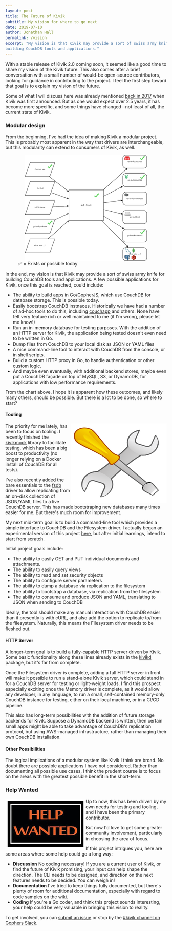 ```yaml
---
layout: post
title: The Future of Kivik
subtitle: My vision for where to go next
date: 2019-07-10
author: Jonathan Hall
permalink: /vision
excerpt: "My vision is that Kivik may provide a sort of swiss army knife for
building CouchDB tools and applications."
---
```


With a stable release of Kivik 2.0 coming soon, it seemed like a good time to
share my vision of the Kivik future. This also comes after a brief conversation
with a small number of would-be open-source contributors, looking for guidance
in contributing to the project. I feel the first step toward that goal is to
explain my vision of the future.

Some of what I will discuss here was already mentioned [back in 2017](http://kivik.io/announcing-kivik-couchdb-pouchdb-golang)
when Kivik was first announced. But as one would expect over 2.5 years, it has
become more specific, and some things have changed--not least of all, the
current state of Kivik.

### Modular design

From the beginning, I've had the idea of making Kivik a modular project. This is
probably most apparent in the way that drivers are interchangeable, but this
modularity can extend to consumers of Kivik, as well.

<figure>
<img alt="Kivik's modular design" src="/img/kivik-diagram.png" sizes="(max-width: 90%) 100vw, 90%" style="display: block; margin-left: auto; margin-right: auto; width: 90%;">
<figcaption>✅ = Exists or possible today</figcaption>
</figure>

In the end, my vision is that Kivik may provide a sort of swiss army knife for
building CouchDB tools and applications. A few possible applications for Kivik,
once this goal is reached, could include:

- The ability to build apps in Go/GopherJS, which use CouchDB for database
  storage. This is possible today.
- Easily bootstrap CouchDB instnaces. Historically we have had a number of
  ad-hoc tools to do this, including [couchapp](https://github.com/couchapp/couchapp)
  and others. None have felt very feature rich or well maintained to me (if I'm
  wrong, please let me know!)
- Run an in-memory database for testing purposes. With the addition of an HTTP
  server for Kivik, the application being tested doesn't even need to be written
  in Go.
- Dump files from CouchDB to your local disk as JSON or YAML files
- A nice command-line tool to interact with CouchDB from the console, or in
  shell scripts.
- Build a custom HTTP proxy in Go, to handle authentication or other custom
  logic.
- And maybe even eventually, with additional backend stores, maybe even put a
  CouchDB façade on top of MySQL, S3, or DynamoDB, for applications with low
  performance requirements.

From the chart above, I hope it is apparent how these outcomes, and likely many
others, should be possible.  But there is a lot to be done, so where to start?

#### Tooling

<img alt="Tools" src="/img/tools.png" sizes="(max-width: 300px) 100vw, 300px"
    height="248" width="300" style="float: right;">
The priority for me lately, has been to focus on tooling. I recently finished
the [kivikmock](https://github.com/go-kivik/kivikmock) library to facilitate
testing, which has been a big boost to productivity (no longer relying on a
Docker install of CouchDB for all tests).

I've also recently added the bare essentials to the [fsdb](https://github.com/go-kivik/fsdb)
driver to allow replicating from an on-disk collection of JSON/YAML files to
a live CouchDB server. This has made bootstraping new databases many times
easier for me. But there's much room for improvement.

My next mid-term goal is to build a command-line tool which provides a simple
interface to CouchDB and the Filesystem driver. I actually began an experimental
version of this project [here](https://github.com/go-kivik/kouch), but after
initial learnings, intend to start from scratch.

Initial project goals include:

- The ability to easily GET and PUT individual documents and attachments.
- The ability to easily query views
- The ability to read and set security objects
- The ability to configure server parameters
- The ability to dump a database via replication to the filesystem
- The ability to bootstrap a database, via replication from the filesystem
- The ability to consume and produce JSON and YAML, translating to JSON when
  sending to CouchDB

Ideally, the tool should make any manual interaction with CouchDB easier than it
presently is with cURL, and also add the option to replicate to/from the
filesystem.  Naturally, this means the Filesystem driver needs to be fleshed out.

#### HTTP Server

A longer-term goal is to build a fully-capable HTTP server driven by Kivik. Some
basic functionality along these lines already exists in the [kivikd](https://github.com/go-kivik/kivikd) package, but it's far from complete.

Once the Filesystem driver is complete, adding a full HTTP server in front will
make it possible to run a stand-alone Kivik server, which could stand in for a
CouchDB server for testing or light-weight loads. I find this prospect
especially exciting once the Memory driver is complete, as it would allow any
developer, in any language, to run a small, self-contained memory-only CouchDB
instance for testing, either on their local machine, or in a CI/CD pipeline.

This also has long-term possibilities with the addition of future storage
backends for Kivik. Suppose a DynamoDB backend is written, then certain small
apps might be able to take advantage of CouchDB's replication protocol, but
using AWS-managed infrastructure, rather than managing their own CouchDB
installation.

#### Other Possibilities

The logical implications of a modular system like Kivik I think are broad. No
doubt there are possible applications I have not considered. Rather than
documenting all possible use cases, I think the prudent course is to focus on
the areas with the greatest possible benefit in the short-term.

### Help Wanted
<img alt="Tools" src="/img/helpwanted.png" sizes="(max-width: 251px) 100vw, 251px"
    height="160" width="251" style="float: left;">

Up to now, this has been driven by my own needs for testing and tooling, and
I have been the primary contributor.

But now I'd love to get some greater community involvement, particularly in
choosing the area of focus.

If this project intrigues you, here are some areas where some help could go a
long way:

- **Discussion** No coding necessary! If you are a current user of Kivik, or
  find the future of Kivik promising, your input can help shape the direction.
  The CLI needs to be designed, and direction on the next features needs to be
  decided. You can weigh in!
- **Documentation** I've tried to keep things fully documented, but there's
  plenty of room for additional documentation, especially with regard to code
  samples on the wiki.
- **Coding** If you're a Go coder, and think this project sounds interesting,
  your help could be very valuable in bringing this vision to reality.

To get involved, you can [submit an issue](https://github.com/go-kivik/kivik/issues/new)
or stop by the [#kivik channel on Gophers Slack](https://gophers.slack.com/messages/kivik/).

